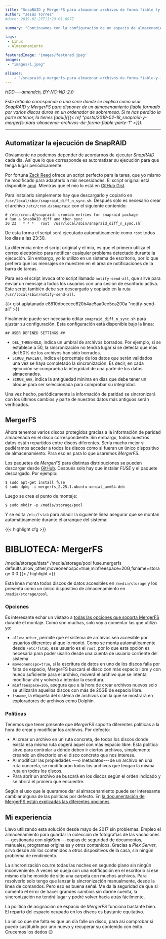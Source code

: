 ```yaml
---
title: "SnapRAID y MergerFS para almacenar archivos de forma fiable (y II)"
author: "Jesús Torres"
#date: 2019-02-27T11:29:01.097Z

summary: "Continuamos con la configuración de un espacio de almacenamiento fiable, automatizando la ejecución de SnapRAID en momentos concretos del día y configurando MergerFS para combinar varios discos en uno solo."

tags:
 - Linux
 - Almacenamiento

featuredImage: "images/featured.jpeg" 
images:
 - "images/1.jpeg" 

aliases:
    - "/snapraid-y-mergerfs-para-almacenar-archivos-de-forma-fiable-y-ii-11afbb19d23f"
---
```


_HDD --- [amendch](https://www.flickr.com/photos/39244466@N02/5427739593/in/photolist-9gCzT8-4UVUNJ-71Mb5R-91d5pX-oMFTx2-oMFQjD-5gDHxc-4oTnmH-bqrKL-6437bG-d3uXp7-9LgqFA-8bJz7i-3imxtM-ERbLe-7nGAFG-5gDHup-4oTnXc-9LgmKu-75fHu-qkKNAp-oWpoqT-pLwxeF-3KCpZN-9LgmbA-emkmar-9wLNNj-yoKes9-9Lgo3b-6j1N5L-xxhYh-ERcmU-9Lgrcw-dmA143-2DJQw-foCdqf-5wWien-9wHQvp-c9yGns-5TQgX3-2zEFt-VXYVdD-5SCmBK-6ViFwn-uHRq7-5TQoVw-s2QEx-uHRAy-VGJxwS-DCBbHY), [BY-NC-ND-2.0](https://creativecommons.org/licenses/by-nc-nd/2.0/)_

_Este artículo corresponde a una serie donde se explica como usar SnapRAID y MergerFS para disponer de un almacenamiento fiable formado por varios discos duros en un ordenador de sobremesa.
Si te has perdido la parte anterior, la tienes [aquí]({{< ref "posts/2019-02-18_snapraid-y-mergerfs-para-almacenar-archivos-de-forma-fiable-parte-1" >}})._

____

## Automatizar la ejecución de SnapRAID

Obviamente no podemos depender de acordarnos de ejecutar _SnapRAID_ cada día.
Así que lo que corresponde es automatizar su ejecución para que tenga lugar periódicamente.

Por fortuna [Zack Reed](http://zackreed.me) ofrece un script perfecto para la tarea, que yo mismo he modificado para adaptarlo a mis necesidades.
El script original está disponible [aquí](https://zackreed.me/updated-snapraid-sync-script/).
Mientras que el mio lo está en [GitHub Gist](https://gist.github.com/aplatanado/1ca6f96580be6e21957f877cfa3d5125).

Para instalarlo simplemente hay que descargarlo y copiarlo en `/usr/local/sbin/snapraid_diff_n_sync.sh`.
Después solo es necesario crear el archivo `/etc/cron.d/snapraid` con el siguiente contenido:

```
# /etc/cron.d/snapraid: crontab entries for snapraid package
# Run a SnapRAID diff and then sync  
30 23   * * *   root  /usr/local/sbin/snapraid_diff_n_sync.sh`
```

De esta forma el script será ejecutado automáticamente como `root` todos los días a las 23:30.

La diferencia entre el script original y el mío, es que el primero utiliza el correo electrónico para notificar cualquier problema detectado durante la ejecución.
Sin embargo, yo lo utilizo en un sistema de escritorio, por lo que prefiero que los mensajes se muestren en el área de notificaciones de la barra de tareas.

Para eso el script invoca otro script llamado `notify-send-all`, que sirve para enviar un mensaje a todos los usuarios con una sesión de escritorio activa.
Este script también debe ser descargado y copiado en la ruta `/usr/local/sbin/notify-send-all`.

{{< gist aplatanado e8810dbceece820b4ae5aa0ee5ca200a "notify-send-all" >}}

Finalmente puede ser necesario editar `snapraid_diff_n_sync.sh` para ajustar su configuración.
Esta configuración está disponible bajo la línea:

```
## USER DEFINED SETTINGS ##
```

* `DEL_THRESHOLD`, indica un umbral de archivos borrados.
Por ejemplo, si se establece a 50, la sincronización no tendrá lugar si se detecta que más del 50% de los archivos han sido borrados.
* `SCRUB_PERCENT`, indica el porcentaje de los datos que serán validados una vez se haya completado la sincronización.
Es decir, en cada ejecución se comprueba la integridad de una parte de los datos almacenados.
* `SCRUB_AGE`, indica la antigüedad mínima en días que debe tener un bloque para ser seleccionada para comprobar su integridad.

Una vez hecho, periódicamente la información de paridad se sincronizará con los últimos cambios y parte de nuestros datos más antiguos serán verificados.

## MergerFS

Ahora tenemos varios discos protegidos gracias a la información de paridad almacenada en el disco correspondiente.
Sin embargo, todos nuestros datos están repartidos entre discos diferentes.
Sería mucho mejor si pudiéramos acceder a todos los discos como si fueran un único dispositivo de almacenamiento.
Para eso es para lo que usaremos _MergerFS_.

Los paquetes de _MergerFS_ para distintas distribuciones se pueden descargar desde [GitHub](https://github.com/trapexit/mergerfs/releases).
Después solo hay que instalar _FUSE_ y el paquete descargado.
Por ejemplo:

```
$ sudo apt-get install fuse  
$ sudo dpkg -i mergerfs_2.25.1.ubuntu-xenial_amd64.deb
```

Luego se crea el punto de montaje:

```
$ sudo mkdir -p /media/storage/pool
```

Y se edita `/etc/fstab` para añadir la siguiente línea asegurar que se montan automáticamente durante el arranque del sistema:

{{< highlight cfg >}}
# BIBLIOTECA: MergerFS  
/media/storage/data* /media/storage/pool fuse.mergerfs defaults,allow_other,moveonenospc=true,minfreespace=20G,fsname=storage 0 0
{{< / highlight >}}

Esta línea monta todos discos de datos accesibles en `/media/storage` y los presenta como un único dispositivo de almacenamiento en `/media/storage/pool`.

### Opciones

Es interesante echar un vistazo a [todas las opciones que soporta MergerFS](https://github.com/trapexit/mergerfs#options) durante el montaje.
Como son muchas, solo voy a comentar las que utilizo yo:

* `allow_other`, permite que el sistema de archivos sea accesible por usuarios diferentes al que lo montó.
Como se monta automáticamente desde `/etc/fstab`, ese usuario es el `root`, por lo que esta opción es necesaria para poder usarlo desde una cuenta de usuario corriente del sistema.
* `moveonenospc=true`, si la escritura de datos en uno de los discos falla por falta de espacio, MergerFS buscará el disco con más espacio libre y con hueco suficiente para el archivo, moverá el archivo que se intenta modificar ahí y volverá a intentar la escritura.
* `minfreespace=20G`, asegura que a la hora de crear archivos nuevos solo se utilizarán aquellos discos con más de 20GB de espacio libre.
* `fsname`, la etiqueta del sistema de archivos con la que se mostrará en exploradores de archivos como Dolphin.

### Políticas

Tenemos que tener presente que _MergerFS_ soporta diferentes políticas a la hora de crear y modificar los archivos.
Por defecto:

*   Al crear un archivo en un ruta concreta, de todos los discos donde exista esa misma ruta cogerá aquel con más espacio libre.
Esta política sirve para controlar a dónde deben ir ciertos archivos, simplemente creando un directorio en el disco concreto que nos interese.
*   Al modificar las propiedades ---o metadatos--- de un archivo en una ruta concreta, se modificarán todos los archivos que tengan la misma ruta en todos los discos.
*   Para abrir un archivo se buscará en los discos según el orden indicado y se abrirá el primero que encuentre.

Según el uso que le queramos dar al almacenamiento puede ser interesante cambiar alguna de las políticas por defecto.
En [la documentación de MergerFS están explicadas las diferentes opciones](https://github.com/trapexit/mergerfs#functions--policies--categories).

## Mi experiencia

Llevo utilizando esta solución desde mayo de 2017 sin problemas.
Empleo el almacenamiento para guardar la colección de fotografías de las vacaciones ---gestionada con _digiKam_--- copias de seguridad de documentos, manuales, programas originales y otros contenidos.
Gracias a _Plex Server_, sirvo desde ahí los contenidos a otros dispositivos de la casa, sin ningún problema de rendimiento.

La sincronización ocurre todas las noches en segundo plano sin ningún inconveniente.
A veces se queja con una notificación en el escritorio si ese mismo día he movido de sitio una carpeta con muchos archivos.
Para resolverlo solo tengo que lanzar la sincronización manualmente, desde la línea de comandos.
Pero eso es buena señal.
Me da la seguridad de que si comento el error de hacer grandes cambios sin darme cuenta, la sincronización no tendrá lugar y podré volver hacia atrás fácilmente.

La política de asignación de espacio de _MergerFS_ funciona bastante bien.
El reparto del espacio ocupado en los discos es bastante equitativo.

Lo único que me falta es que un día falle un disco, para así comprobar si puedo sustituirlo por uno nuevo y recuperar su contenido con éxito.
Crucemos los dedos :wink:
